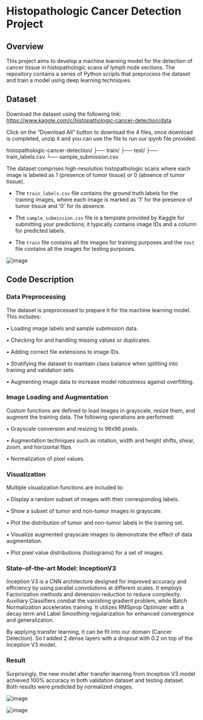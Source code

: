 # Histopathologic Cancer Detection Project 

## Overview

This project aims to develop a machine learning model for the detection of cancer tissue in histopathologic scans of lymph node sections. The repository contains a series of Python scripts that preprocess the dataset and train a model using deep learning techniques.

## Dataset

Download the dataset using the following link: https://www.kaggle.com/c/histopathologic-cancer-detection/data 

Click on the “Download All” button to download the 4 files, once download is completed, unzip it and you can use the file to run our ipynb file provided. 

histopathologic-cancer-detection/
  ├── train/
  ├── test/
  ├── train_labels.csv
  └── sample_submission.csv

The dataset comprises high-resolution histopathologic scans where each image is labeled as 1 (presence of tumor tissue) or 0 (absence of tumor tissue).

- The `train_labels.csv` file contains the ground truth labels for the training images, where each image is marked as '1' for the presence of tumor tissue and '0' for its absence.

- The `sample_submission.csv` file is a template provided by Kaggle for submitting your predictions; it typically contains image IDs and a column for predicted labels.

- The `train` file contains all the images for training purposes and the `test` file contains all the images for testing purposes.

![image](https://github.com/ThomasWongHY/Histopathologic-Cancer-Detection/assets/86035047/447534ba-170f-4b3b-84a9-14c91aa0411c)

## Code Description

### Data Preprocessing

The dataset is preprocessed to prepare it for the machine learning model. This includes:

•	Loading image labels and sample submission data.

•	Checking for and handling missing values or duplicates.

•	Adding correct file extensions to image IDs.

•	Stratifying the dataset to maintain class balance when splitting into training and validation sets.

•	Augmenting image data to increase model robustness against overfitting.

### Image Loading and Augmentation

Custom functions are defined to load images in grayscale, resize them, and augment the training data. The following operations are performed:

•	Grayscale conversion and resizing to 96x96 pixels.

•	Augmentation techniques such as rotation, width and height shifts, shear, zoom, and horizontal flips.

•	Normalization of pixel values.

### Visualization

Multiple visualization functions are included to:

•	Display a random subset of images with their corresponding labels.

•	Show a subset of tumor and non-tumor images in grayscale.

•	Plot the distribution of tumor and non-tumor labels in the training set.

•	Visualize augmented grayscale images to demonstrate the effect of data augmentation.

•	Plot pixel value distributions (histograms) for a set of images.

### State-of-the-art Model: InceptionV3

Inception V3 is a CNN architecture designed for improved accuracy and efficiency by using parallel convolutions at different scales. It employs Factorization methods and dimension reduction to reduce complexity. Auxiliary Classifiers combat the vanishing gradient problem, while Batch Normalization accelerates training. It utilizes RMSprop Optimizer with a decay term and Label Smoothing regularization for enhanced convergence and generalization.

By applying transfer learning, it can be fit into our domain (Cancer Detection). So I added 2 dense layers with a dropout with 0.2 on top of the Inception V3 model.

### Result
Surprisingly, the new model after transfer learning from Inception V3 model achieved 100% accuracy in both validation dataset and testing dataset. Both results were predicted by normalized images.

![image](https://github.com/ThomasWongHY/Histopathologic-Cancer-Detection/assets/86035047/4ce0ff6d-f8ff-4b7d-aafb-e435afba9fa3)

![image](https://github.com/ThomasWongHY/Histopathologic-Cancer-Detection/assets/86035047/ec48e050-bb78-4437-9cf9-4e3ea58cb8a4)
